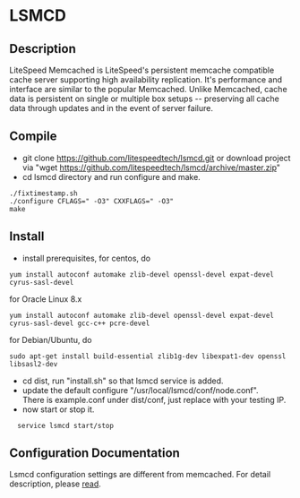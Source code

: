 LSMCD
=======  
Description
--------
LiteSpeed Memcached is LiteSpeed's persistent memcache compatible cache server supporting high availability replication. It's performance and interface are similar to the popular Memcached. Unlike Memcached, cache data is persistent on single or multiple box setups -- preserving all cache data through updates and in the event of server failure.

Compile
--------
- git clone https://github.com/litespeedtech/lsmcd.git or download project via "wget https://github.com/litespeedtech/lsmcd/archive/master.zip"
- cd lsmcd directory and run configure and make.   
```
./fixtimestamp.sh
./configure CFLAGS=" -O3" CXXFLAGS=" -O3"  
make
```
Install
--------
- install prerequisites, for centos, do
```
yum install autoconf automake zlib-devel openssl-devel expat-devel cyrus-sasl-devel
```
  for Oracle Linux 8.x
```
yum install autoconf automake zlib-devel openssl-devel expat-devel cyrus-sasl-devel gcc-c++ pcre-devel
```

  for Debian/Ubuntu, do
```
sudo apt-get install build-essential zlib1g-dev libexpat1-dev openssl libsasl2-dev
```
- cd dist, run "install.sh" so that lsmcd service is added.
- update the default configure "/usr/local/lsmcd/conf/node.conf".  
  There is example.conf under dist/conf, just replace with your testing IP.
- now start or stop it.  
```
  service lsmcd start/stop
```

Configuration Documentation
--------
Lsmcd configuration settings are different from memcached. For detail description, please [read](https://docs.litespeedtech.com/products/lsmcd/).
